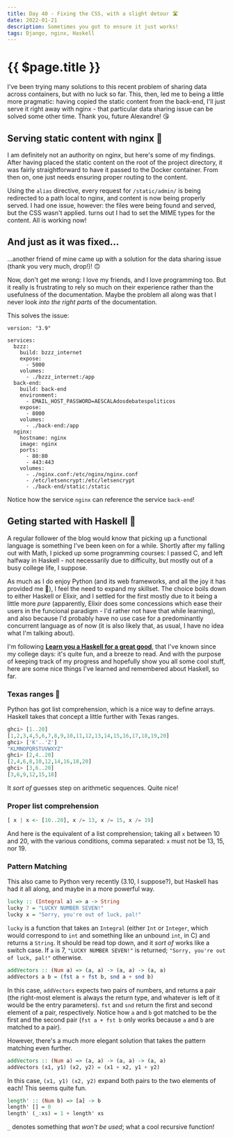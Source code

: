 ```yaml
---
title: Day 40 - Fixing the CSS, with a slight detour 🛣
date: 2022-01-21
description: Sometimes you got to ensure it just works!
tags: Django, nginx, Haskell
---
```


# {{ $page.title }}

I've been trying many solutions to this recent problem of sharing data across containers, but with no luck so far. This, then, led me to being a little more pragmatic: having copied the static content from the back-end, I'll just serve it right away with nginx - that particular data sharing issue can be solved some other time. Thank you, future Alexandre! 😘

## Serving static content with nginx 🎨

I am definitely not an authority on nginx, but here's some of my findings. After having placed the static content on the root of the project directory, it was fairly straightforward to have it passed to the Docker container. From then on, one just needs ensuring proper routing to the content.

Using the `alias` directive, every request for `/static/admin/` is being redirected to a path local to nginx, and content is now being properly served. I had one issue, however: the files were being found and served, but the CSS wasn't applied. turns out I had to set the MIME types for the content. All is working now!

## And just as it was fixed...

...another friend of mine came up with a solution for the data sharing issue (thank you very much, drop!)! 🙃

Now, don't get me wrong: I love my friends, and I love programming too. But it really is frustrating to rely so much on their experience rather than the usefulness of the documentation. Maybe the problem all along was that I never look *into the right parts* of the documentation. 

This solves the issue:

``` nginx
version: "3.9"

services:
  bzzz:
    build: bzzz_internet
    expose:
      - 5000
    volumes:
      - ./bzzz_internet:/app
  back-end:
    build: back-end
    environment:
      - EMAIL_HOST_PASSWORD=AESCALAdosdebatespoliticos
    expose:
      - 8000
    volumes:
      - ./back-end:/app
  nginx:
    hostname: nginx
    image: nginx
    ports:
      - 80:80
      - 443:443
    volumes:
      - ./nginx.conf:/etc/nginx/nginx.conf
      - /etc/letsencrypt:/etc/letsencrypt
      - ./back-end/static:/static
```

Notice how the service `nginx` can reference the service `back-end`!

## Geting started with Haskell 🧮

A regular follower of the blog would know that picking up a functional language is something I've been keen on for a while. Shortly after my falling out with Math, I picked up some programming courses: I passed C, and left halfway in Haskell - not necessarily due to difficulty, but mostly out of a busy college life, I suppose. 

As much as I do enjoy Python (and its web frameworks, and all the joy it has provided me 🥰), I feel the need to expand my skillset. The choice boils down to either Haskell or Elixir, and I settled for the first mostly due to it being a little more *pure* (apparently, Elixir does some concessions which ease their users in the funcional paradigm - I'd rather not have that while learning), and also because I'd probably have no use case for a predominantly concurrent language as of now (it is also likely that, as usual, I have no idea what I'm talking about).

I'm following [**Learn you a Haskell for a great good**](http://learnyouahaskell.com/), that I've known since my college days: it's quite fun, and a breeze to read. And with the purpose of keeping track of my progress and hopefully show you all some cool stuff, here are some nice things I've learned and remembered about Haskell, so far.

### Texas ranges 🤠

Python has got list comprehension, which is a nice way to define arrays. Haskell takes that concept a little further with Texas ranges.

```haskell
ghci> [1..20]
[1,2,3,4,5,6,7,8,9,10,11,12,13,14,15,16,17,18,19,20]
ghci> ['K'..'Z']
"KLMNOPQRSTUVWXYZ"
ghci> [2,4..20]
[2,4,6,8,10,12,14,16,18,20]
ghci> [3,6..20]
[3,6,9,12,15,18]
```

It *sort of* guesses step on arithmetic sequences. Quite nice!

### Proper list comprehension

```haskell
[ x | x <- [10..20], x /= 13, x /= 15, x /= 19]
```

And here is the equivalent of a list comprehension; taking all `x` between 10 and 20, with the various conditions, comma separated: `x` must not be 13, 15, nor 19.

### Pattern Matching

This also came to Python very recently (3.10, I suppose?), but Haskell has had it all along, and maybe in a more powerful way.

```haskell
lucky :: (Integral a) => a -> String
lucky 7 = "LUCKY NUMBER SEVEN!"
lucky x = "Sorry, you're out of luck, pal!"
```

`lucky` is a function that takes an `Integral` (either `Int` or `Integer`, which would correspond to `int` and something like an unbound `int`, in C) and returns a `String`. It should be read top down, and it *sort of* works like a switch case. If `a` is 7, `"LUCKY NUMBER SEVEN!"` is returned; `"Sorry, you're out of luck, pal!"` otherwise.

```haskell
addVectors :: (Num a) => (a, a) -> (a, a) -> (a, a)
addVectors a b = (fst a + fst b, snd a + snd b)
```
In this case, `addVectors` expects two pairs of numbers, and returns a pair (the right-most element is always the return type, and whatever is left of it would be the entry parameters). `fst` and `snd` return the first and second element of a pair, respectively. Notice how `a` and `b` got matched to be the first and the second pair (`fst a + fst b` only works because `a` and `b` are matched to a pair).

However, there's a much more elegant solution that takes the pattern matching even further.

```haskell
addVectors :: (Num a) => (a, a) -> (a, a) -> (a, a)
addVectors (x1, y1) (x2, y2) = (x1 + x2, y1 + y2)
```
In this case, `(x1, y1) (x2, y2)` expand both pairs to the two elements of each! This seems quite fun.

```haskell
length' :: (Num b) => [a] -> b  
length' [] = 0  
length' (_:xs) = 1 + length' xs
```

`_` denotes something that *won't be used*; what a cool recursive function!


<FetchComments :title=$frontmatter.title />
<PostComments :title=$frontmatter.title />
